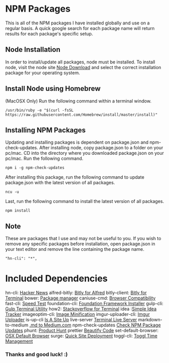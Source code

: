 # NPM Packages

This is all of the NPM packages I have installed globally and use on a regular basis. A quick google
search for each package name will return results for each package's specific setup.

## Node Installation

In order to install/update all packages, node must be installed. To install node, visit the node site [Node
Download](https://nodejs.org/en/download/) and select the correct installation package for your
operating system.

## Install Node using Homebrew

(MacOSX Only) Run the following command within a terminal window.
```
/usr/bin/ruby -e "$(curl -fsSL
https://raw.githubusercontent.com/Homebrew/install/master/install)"
```
## Installing NPM Packages

Updating and installing packages is dependent on package.json and npm-check-updates. After
installing node, copy package.json to a folder on your pc/mac. CD into the directory where you
downloaded package.json on your pc/mac. Run the following command.
```
npm i -g npm-check-updates
```

After installing this package, run the following command to update package.json with the latest
version of all packages.
```
ncu -u
```

Last, run the following command to install the latest version of all packages.
```
npm install
```

## Note
These are packages that I use and may not be useful to you. If you wish to remove any specific
packages before installation, open package.json in your text editor and remove the line containing
the package name.
```
"hn-cli": "*",
```

# Included Dependencies
hn-cli: [Hacker News](https://github.com/rafaelrinaldi/hn-cli)
alfred-bitly: [Bitly for Alfred](https://www.npmjs.com/package/alfred-bitly)
bitly-client: [Bitly for Terminal](https://www.npmjs.com/package/bitly-client)
bower: [Package manager](https://bower.io/)
caniuse-cmd: [Browser Compatibility](https://github.com/sgentle/caniuse-cmd)
fast-cli: [Speed Test](https://github.com/sindresorhus/fast-cli)
foundation-cli: [Foundation Framework Installer](https://github.com/zurb/foundation-cli)
gulp-cli: [Gulp Terminal Utility](https://www.npmjs.com/package/gulp-cli)
how2: [Stackoverflow for Terminal](https://www.npmjs.com/package/how-2)
idea :[Simple Idea Tracker](https://github.com/IonicaBizau/idea)
imageoptim-cli: [Image Minification](https://github.com/JamieMason/ImageOptim-CLI)
imgur-uploader-cli: [Imgur Uploader](https://github.com/arnellebalane/imgur-upload-cli)
is-up-cli [Is A Site Up](https://github.com/sindresorhus/is-up-cli)
live-server [Terminal Live Server](https://www.npmjs.com/package/live-server)
markdown-to-medium [.md to Medium.com](https://www.npmjs.com/package/markdown-to-medium)
npm-check-updates [Check NPM Package Updates](https://www.npmjs.com/package/npm-check-updates)
phunt: [Product Hunt](https://www.npmjs.com/package/phunt)
prettier [Beautify Code](https://prettier.io/docs/en/cli.html)
set-default-browser: [OSX Default Browser](https://www.npmjs.com/package/set-default-browser)
surge: [Quick Site Deployment](https://github.com/sintaxi/surge)
toggl-cli: [Toggl Time Management](https://github.com/meeDamian/toggl-cli)

### Thanks and good luck! :)
